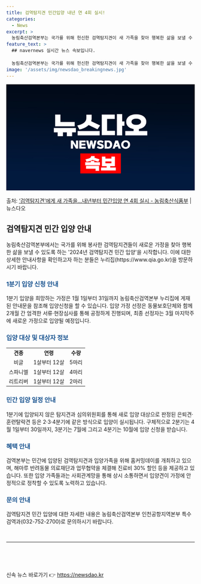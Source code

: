 ```yaml
---
title: 검역탐지견 민간입양 내년 연 4회 실시!
categories:
  - News
excerpt: >
  농림축산검역본부는 국가를 위해 헌신한 검역탐지견이 새 가족을 찾아 행복한 삶을 보낼 수 있도록 2024년 검…
feature_text: >
  ## navernews 실시간 뉴스 속보입니다.

  농림축산검역본부는 국가를 위해 헌신한 검역탐지견이 새 가족을 찾아 행복한 삶을 보낼 수 있도록 2024년 검…
image: '/assets/img/newsdao_breakingnews.jpg'
---
```


![뉴스다오 속보](/assets/img/newsdao_breakingnews.jpg)

<p>출처: <a href="https://newsdao.kr/2874" rel="dofollow">‘검역탐지견’에게 새 가족을…내년부터 민간입양 연 4회 실시 - 농림축산식품부</a> | 뉴스다오</p>

<h2 data-ke-size="size26">검역탐지견 민간 입양 안내</h2>

<p data-ke-size="size16">농림축산검역본부에서는 국가를 위해 봉사한 검역탐지견들이 새로운 가정을 찾아 행복한 삶을 보낼 수 있도록 하는 '2024년 검역탐지견 민간 입양'을 시작합니다. 이에 대한 상세한 안내사항을 확인하고자 하는 분들은 누리집(https://www.qia.go.kr)을 방문하시기 바랍니다.</p>

<h3><b><span style="color: #1a5490;">1분기 입양 신청 안내</span></b></h3>
<p data-ke-size="size16">1분기 입양을 희망하는 가정은 1월 1일부터 31일까지 농림축산검역본부 누리집에 게재된 안내문을 참조해 입양신청을 할 수 있습니다. 입양 가정 선정은 동물보호단체와 함께 2개월 간 엄격한 서류·현장심사를 통해 공정하게 진행되며, 최종 선정자는 3월 마지막주에 새로운 가정으로 입양될 예정입니다.</p>

<h3><b><span style="color: #1a5490;">입양 대상 및 대상자 정보</span></b></h3>
<table>
	<tbody>
		<tr>
			<td style="text-align: center; height: 17px;"><b>견종</b></td>
			<td style="text-align: center; height: 17px;"><b>연령</b></td>
			<td style="text-align: center; height: 17px;"><b>수량</b></td>
		</tr>
		<tr>
			<td style="text-align: center; height: 17px;">비글</td>
			<td style="text-align: center; height: 17px;">1살부터 12살</td>
			<td style="text-align: center; height: 17px;">5마리</td>
		</tr>
		<tr>
			<td style="text-align: center; height: 17px;">스파니엘</td>
			<td style="text-align: center; height: 17px;">1살부터 12살</td>
			<td style="text-align: center; height: 17px;">4마리</td>
		</tr>
		<tr>
			<td style="text-align: center; height: 17px;">리트리버</td>
			<td style="text-align: center; height: 17px;">1살부터 12살</td>
			<td style="text-align: center; height: 17px;">2마리</td>
		</tr>
	</tbody>
</table>

<h3><b><span style="color: #1a5490;">민간 입양 일정 안내</span></b></h3>
<p data-ke-size="size16">1분기에 입양되지 않은 탐지견과 심의위원회를 통해 새로 입양 대상으로 판정된 은퇴견·훈련탈락견 등은 2·3·4분기에 같은 방식으로 입양이 실시됩니다. 구체적으로 2분기는 4월 1일부터 30일까지, 3분기는 7월에 그리고 4분기는 10월에 입양 신청을 받습니다.</p>

<h3><b><span style="color: #1a5490;">혜택 안내</span></b></h3>
<p data-ke-size="size16">검역본부는 민간에 입양된 검역탐지견과 입양가족을 위해 홈커밍데이를 개최하고 있으며, 해마루 반려동물 의료재단과 업무협약을 체결해 진료비 30% 할인 등을 제공하고 있습니다. 또한 입양 가족들과는 사회관계망을 통해 상시 소통하면서 입양견이 가정에 안정적으로 정착할 수 있도록 노력하고 있습니다.</p>

<h3><b><span style="color: #1a5490;">문의 안내</span></b></h3>
<p data-ke-size="size16">검역탐지견 민간 입양에 대한 자세한 내용은 농림축산검역본부 인천공항지역본부 특수검역과(032-752-2700)로 문의하시기 바랍니다.</p>

<p data-ke-size="size16">&nbsp;</p>

<hr>

<p data-ke-size="size16">&nbsp;</p>


<p data-ke-size="size16">&nbsp;</p> 

신속 뉴스 바로가기 👉 <a href="https://newsdao.kr" rel="dofollow">https://newsdao.kr</a>


